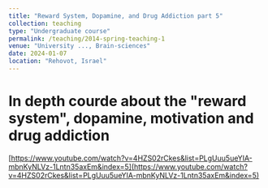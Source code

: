 ```yaml
---
title: "Reward System, Dopamine, and Drug Addiction part 5"
collection: teaching
type: "Undergraduate course"
permalink: /teaching/2014-spring-teaching-1
venue: "University ..., Brain-sciences"
date: 2024-01-07
location: "Rehovot, Israel"
---
```


# In depth courde about the "reward system", dopamine, motivation and drug addiction
[https://www.youtube.com/watch?v=4HZS02rCkes&list=PLgUuu5ueYIA-mbnKyNLVz-1Lntn35axEm&index=5](https://www.youtube.com/watch?v=4HZS02rCkes&list=PLgUuu5ueYIA-mbnKyNLVz-1Lntn35axEm&index=5)

